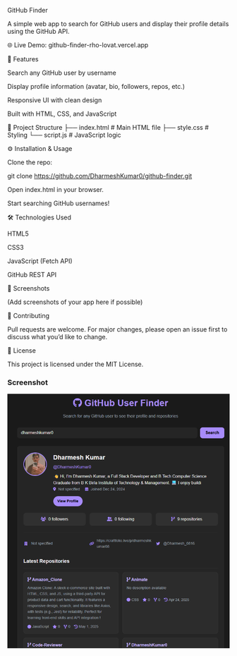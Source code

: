 GitHub Finder

A simple web app to search for GitHub users and display their profile details using the GitHub API.

🌐 Live Demo: github-finder-rho-lovat.vercel.app

🚀 Features

Search any GitHub user by username

Display profile information (avatar, bio, followers, repos, etc.)

Responsive UI with clean design

Built with HTML, CSS, and JavaScript

📂 Project Structure
├── index.html     # Main HTML file
├── style.css      # Styling
└── script.js      # JavaScript logic

⚙️ Installation & Usage

Clone the repo:

git clone https://github.com/DharmeshKumar0/github-finder.git


Open index.html in your browser.

Start searching GitHub usernames!

🛠️ Technologies Used

HTML5

CSS3

JavaScript (Fetch API)

GitHub REST API

📸 Screenshots

(Add screenshots of your app here if possible)

🤝 Contributing

Pull requests are welcome. For major changes, please open an issue first to discuss what you’d like to change.

📜 License

This project is licensed under the MIT License.


### Screenshot
![App Screenshot](./demo.png.png)
